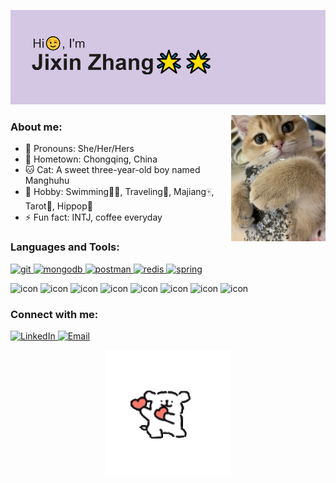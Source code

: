 <p>
<img src="https://github.com/JixinZhang19/JixinZhang19/blob/main/header.png?raw=true" />
</p>



<img align="right" alt="img" src="https://github.com/JixinZhang19/JixinZhang19/blob/main/cat.png?raw=true" width="30%" height="auto" />
<h3 align="left">About me:</h3>

- 👸 Pronouns: She/Her/Hers
- 🏡 Hometown: Chongqing, China
- 🐱 Cat: A sweet three-year-old boy named Manghuhu
- 💖 Hobby: Swimming🏊‍♀️, Traveling🌴, Majiang🀄, Tarot🔮, Hippop🎵
- ⚡ Fun fact: INTJ, coffee everyday



<h3 align="left">Languages and Tools:</h3>
<p align="left"> 
<a href="https://git-scm.com/" target="_blank" rel="noreferrer"> <img src="https://www.vectorlogo.zone/logos/git-scm/git-scm-icon.svg" alt="git" width="50" height="50"/> </a>
<a href="https://www.mongodb.com/" target="_blank" rel="noreferrer"> <img src="https://themacart.com/assets/img/mongodb.png" alt="mongodb" width="50" height="50"/> </a> 
<a href="https://postman.com" target="_blank" rel="noreferrer"> <img src="https://www.vectorlogo.zone/logos/getpostman/getpostman-icon.svg" alt="postman" width="50" height="50"/> </a>
<a href="https://redis.io" target="_blank" rel="noreferrer"> <img src="https://engr-z.com/wp-content/uploads/2021/01/redis-logo.png" alt="redis" width="50" height="50"/> </a>
<a href="https://spring.io/" target="_blank" rel="noreferrer"> <img src="https://www.vectorlogo.zone/logos/springio/springio-icon.svg" alt="spring" width="50" height="50"/> </a>
</p>

<p align="left"> 
<img src="https://techstack-generator.vercel.app/python-icon.svg" alt="icon" width="50" style="width: 50px; height: 50px; margin-right: 0px; margin-bottom: 0px;" />
<img src="https://techstack-generator.vercel.app/django-icon.svg" alt="icon" width="50" style="width: 50px; height: 50px; margin-right: 0px; margin-bottom: 0px;" />
<img src="https://techstack-generator.vercel.app/java-icon.svg" alt="icon" width="50" style="width: 50px; height: 50px; margin-right: 0px; margin-bottom: 0px;" />
<img src="https://techstack-generator.vercel.app/restapi-icon.svg" alt="icon" width="50" style="width: 50px; height: 50px; margin-right: 0px; margin-bottom: 0px;" />
<img src="https://techstack-generator.vercel.app/mysql-icon.svg" alt="icon" width="50" style="width: 50px; height: 50px; margin-right: 0px; margin-bottom: 0px;" />
<img src="https://techstack-generator.vercel.app/react-icon.svg" alt="icon" width="50" style="width: 50px; height: 50px; margin-right: 0px; margin-bottom: 0px;" />
<img src="https://techstack-generator.vercel.app/docker-icon.svg" alt="icon" width="50" style="width: 50px; height: 50px; margin-right: 0px; margin-bottom: 0px;" />
<img src="https://techstack-generator.vercel.app/aws-icon.svg" alt="icon" width="50" style="width: 50px; height: 50px; margin-right: 0px; margin-bottom: 0px;" />
</p>



<h3 align="left">Connect with me:</h3>
<p align="left">
<a href="https://www.linkedin.com/in/jixin-zhang-b50b1a193/"><img src="https://img.shields.io/badge/LinkedIn-006CAC.svg?&style=plastic&logo=linkedin&logoColor=white" height="25px" alt="LinkedIn"> </a>
<a href="mailto:892517144@qq.com"> <img src="https://img.shields.io/badge/Email-%23D14836.svg?&style=plastic&logo=gmail&logoColor=white" height="25px" alt="Email">

<p align="center">
<img width="200" src="https://github.com/JixinZhang19/JixinZhang19/blob/main/1.png?raw=true" />
</p>
